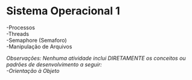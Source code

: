 # Sistema Operacional 1
  -Processos <br />
  -Threads <br />
  -Semaphore (Semaforo) <br />
  -Manipulação de Arquivos <br/>
  
<i>Observações: Nenhuma atividade inclui DIRETAMENTE os conceitos ou padrões de desenvolvimento a seguir: <br />
	-Orientação à Objeto <br />
